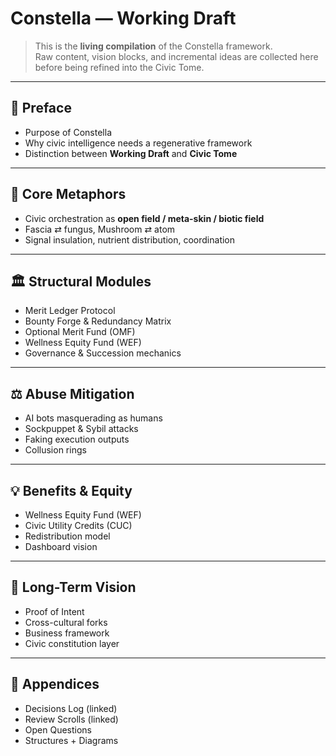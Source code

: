 # Constella — Working Draft

> This is the **living compilation** of the Constella framework.  
> Raw content, vision blocks, and incremental ideas are collected here before being refined into the Civic Tome.

---

## 🚀 Preface
- Purpose of Constella
- Why civic intelligence needs a regenerative framework
- Distinction between **Working Draft** and **Civic Tome**

---

## 🌌 Core Metaphors
- Civic orchestration as **open field / meta-skin / biotic field**
- Fascia ⇄ fungus, Mushroom ⇄ atom
- Signal insulation, nutrient distribution, coordination

---

## 🏛️ Structural Modules
- Merit Ledger Protocol
- Bounty Forge & Redundancy Matrix
- Optional Merit Fund (OMF)
- Wellness Equity Fund (WEF)
- Governance & Succession mechanics

---

## ⚖️ Abuse Mitigation
- AI bots masquerading as humans
- Sockpuppet & Sybil attacks
- Faking execution outputs
- Collusion rings

---

## 💡 Benefits & Equity
- Wellness Equity Fund (WEF)
- Civic Utility Credits (CUC)
- Redistribution model
- Dashboard vision

---

## 🔮 Long-Term Vision
- Proof of Intent
- Cross-cultural forks
- Business framework
- Civic constitution layer

---

## 📓 Appendices
- Decisions Log (linked)
- Review Scrolls (linked)
- Open Questions
- Structures + Diagrams
